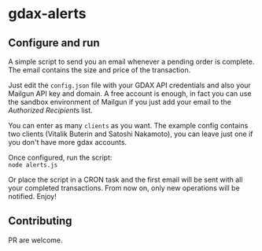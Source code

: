 # gdax-alerts

## Configure and run
A simple script to send you an email whenever a pending order is complete.  
The email contains the size and price of the transaction.

Just edit the `config.json` file with your GDAX API credentials and also your Mailgun API key and domain. A free account is enough,
in fact you can use the sandbox environment of Mailgun if you just add your email to the *Authorized Recipients* list.

You can enter as many `clients` as you want. The example config contains two clients (Vitalik Buterin and Satoshi Nakamoto), you can leave
just one if you don't have more gdax accounts.

Once configured, run the script:  
`node alerts.js`

Or place the script in a CRON task and the first email will be sent with all your completed transactions. From now on, only new
operations will be notified. Enjoy!

## Contributing
PR are welcome.
